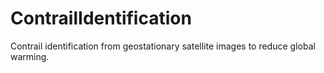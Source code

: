 # ContrailIdentification
Contrail identification from geostationary satellite images to reduce global warming. 
